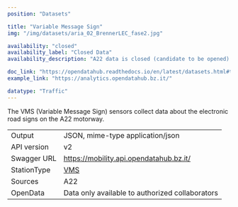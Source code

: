 ```yaml
---
position: "Datasets"

title: "Variable Message Sign"
img: "/img/datasets/aria_02_BrennerLEC_fase2.jpg"

availability: "closed"
availability_label: "Closed Data"
availability_description: "A22 data is closed (candidate to be opened) and restricted to a project collaboration (Contact help@opendatahub.com if you are interested in this data)"

doc_link: "https://opendatahub.readthedocs.io/en/latest/datasets.html#trafficstation-vms-dataset"
example_link: "https://analytics.opendatahub.bz.it/"

datatype: "Traffic"
---
```


The VMS (Variable Message Sign) sensors collect data about the electronic road signs on the A22 motorway.

|             |                                                           |
| :---------- | --------------------------------------------------------- |
| Output      | JSON, mime-type application/json                          |
| API version | v2                                                        |
| Swagger URL | https://mobility.api.opendatahub.bz.it/                   |
| StationType | [VMS](https://mobility.api.opendatahub.bz.it/v2/flat/VMS) |
| Sources     | A22                                                       |
| OpenData    | Data only available to authorized collaborators           |
